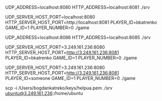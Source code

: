 UDP_ADDRESS=localhost:8080 HTTP_ADDRESS=localhost:8081 ./srv

UDP_SERVER_HOST_PORT=localhost:8080 HTTP_SERVER_HOST_PORT=http://localhost:8081 PLAYER_ID=bkatrenko GAME_ID=1 PLAYER_NUMBER=0 ./game

UDP_ADDRESS=localhost:8086 HTTP_ADDRESS=localhost:8085 ./srv

UDP_SERVER_HOST_PORT=3.249.161.236:8080 HTTP_SERVER_HOST_PORT=http://3.249.161.236:8081 PLAYER_ID=bkatrenko GAME_ID=1 PLAYER_NUMBER=0 ./game

UDP_SERVER_HOST_PORT=3.249.161.236:8080 HTTP_SERVER_HOST_PORT=http://3.249.161.236:8081 PLAYER_ID=someone GAME_ID=1 PLAYER_NUMBER=0 ./game

scp -i /Users/bogdankatreko/keys/helpua.pem ./srv ubuntu@3.249.161.236:/home/ubuntu